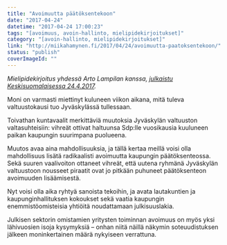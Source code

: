 ```yaml
---
title: "Avoimuutta päätöksentekoon"
date: "2017-04-24"
datetime: "2017-04-24 17:00:23"
tags: "[avoimuus, avoin-hallinto, mielipidekirjoitukset]"
category: "[avoin-hallinto, mielipidekirjoitukset]"
link: "http://miikahamynen.fi/2017/04/24/avoimuutta-paatoksentekoon/"
status: "publish"
coverImageId: ""
---
```


_Mielipidekirjoitus yhdessä Arto Lampilan kanssa, [julkaistu Keskisuomalaisessa 24.4.2017](http://www.ksml.fi/mielipide/mielipidekirjoitus/Avoimuutta-p%C3%A4%C3%A4t%C3%B6ksentekoon/973323)._

Moni on varmasti miettinyt kuluneen viikon aikana, mitä tuleva valtuustokausi tuo Jyväskylässä tullessaan.

Toivathan kuntavaalit merkittäviä muutoksia Jyväskylän valtuuston valtasuhteisiin: vihreät ottivat haltuunsa Sdp:lle vuosikausia kuuluneen paikan kaupungin suurimpana puolueena.

Muutos avaa aina mahdollisuuksia, ja tällä kertaa meillä voisi olla mahdollisuus lisätä radikaalisti avoimuutta kaupungin päätöksenteossa. Sekä suuren vaalivoiton ottaneet vihreät, että uutena ryhmänä Jyväskylän valtuustoon nousseet piraatit ovat jo pitkään puhuneet päätöksenteon avoimuuden lisäämisestä.

Nyt voisi olla aika ryhtyä sanoista tekoihin, ja avata lautakuntien ja kaupunginhallituksen kokoukset sekä vaatia kaupungin enemmistöomisteisia yhtiöitä noudattamaan julkisuuslakia.

Julkisen sektorin omistamien yritysten toiminnan avoimuus on myös yksi lähivuosien isoja kysymyksiä – onhan niitä näillä näkymin soteuudistuksen jälkeen moninkertainen määrä nykyiseen verrattuna.
